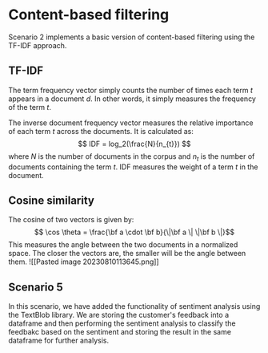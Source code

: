 # Content-based filtering

Scenario 2 implements a basic version of content-based filtering using the TF-IDF approach.

## TF-IDF

The term frequency vector simply counts the number of times each term $t$ appears in a document $d$. In other words, it simply measures the frequency of the term $t$.

The inverse document frequency vector measures the relative importance of each term $t$ across the documents. It is calculated as:
$$
IDF = log_2(\frac{N}{n_{t}})
$$
where $N$ is the number of documents in the corpus and $n_t$ is the number of documents containing the term $t$. IDF measures the weight of a term $t$ in the document.

## Cosine similarity

The cosine of two vectors is given by:
$$ \cos \theta = \frac{\bf a \cdot \bf b}{\|\bf a \| \|\bf b \|}$$
This measures the angle between the two documents in a normalized space. The closer the vectors are, the smaller will be the angle between them.
![[Pasted image 20230810113645.png]]

## Scenario 5

In this scenario, we have added the functionality of sentiment analysis using the TextBlob library. We are storing the customer's feedback into a dataframe and then performing the sentiment analysis to classify the feedbakc based on the sentiment and storing the result in the same dataframe for further analysis.
